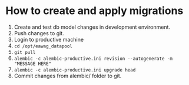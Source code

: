 # How to create and apply migrations

1. Create and test db model changes in development environment.
2. Push changes to git.
3. Login to productive machine
4. `cd /opt/eawag_datapool`
5. `git pull`
2. `alembic -c alembic-productive.ini revision --autogenerate -m "MESSAGE HERE"`
3. `alembic -c alembic-productive.ini upgrade head`
4. Commit changes from alembic/ folder to git.
